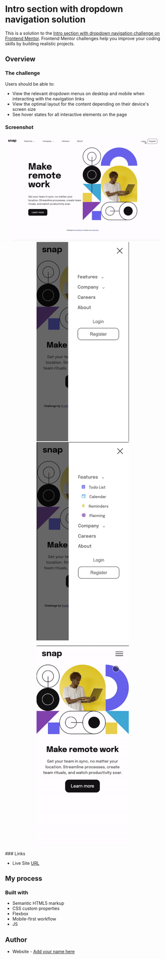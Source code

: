 # Intro section with dropdown navigation solution

This is a solution to the [Intro section with dropdown navigation challenge on Frontend Mentor](https://www.frontendmentor.io/challenges/intro-section-with-dropdown-navigation-ryaPetHE5). Frontend Mentor challenges help you improve your coding skills by building realistic projects.

## Overview

### The challenge

Users should be able to:

- View the relevant dropdown menus on desktop and mobile when interacting with the navigation links
- View the optimal layout for the content depending on their device's screen size
- See hover states for all interactive elements on the page

### Screenshot

<p align="middle">
<img src="./images/desk.gif" width="900">
<img src="./images/mobile.png" width="300">
<img src="./images/mobile-2.png" width="300">
</p>
<p align="middle">
<img src="./images/mobile-gif.gif" width="300">
</p>
### Links

- Live Site [URL](https://your-live-site-url.com)

## My process

### Built with

- Semantic HTML5 markup
- CSS custom properties
- Flexbox
- Mobile-first workflow
- JS

## Author

- Website - [Add your name here](https://www.your-site.com)
